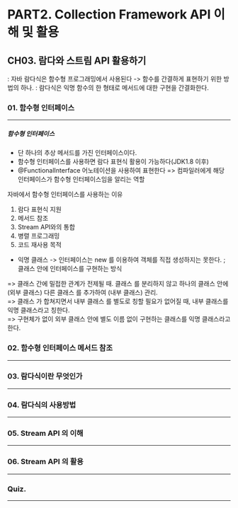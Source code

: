 # PART2. Collection Framework API 이해 및 활용
## CH03. 람다와 스트림 API 활용하기
: 자바 람다식은 함수형 프로그래밍에서 사용된다 -> 함수를 간결하게 표현하기 위한 방법의 하나.
: 람다식은 익명 함수의 한 형태로 메서드에 대한 구현을 간결화한다.   

### 01. 함수형 인터페이스
---
##### 함수형 인터페이스
- 단 하나의 추상 메서드를 가진 인터페이스이다.
- 함수형 인터페이스를 사용하면 람다 표현식 활용이 가능하다(JDK1.8 이후)
- @FunctionalInterface 어노테이션을 사용하여 표현한다 => 컴파일러에게 해당 인터페이스가 함수형 인터페이스임을 알리는 역할

자바에서 함수형 인터페이스를 사용하는 이유
1. 람다 표현식 지원
2. 메서드 참조
3. Stream API와의 통합
4. 병렬 프로그래밍
5. 코드 재사용 목적
* 익명 클래스 -> 인터페이스는 new 를 이용하여 객체를 직접 생성하지는 못한다. ; 클래스 안에 인터페이스를 구현하는 방식

=> 클래스 간에 밀접한 관계가 전제될 때. 클래스 를 분리하지 않고 하나의 클래스 안에(외부 클래스) 다른 클래스 를 추가하여 (내부 클래스) 관리.   
=> 클래스 가 합쳐지면서 내부 클래스 를 별도로 칭할 필요가 없어질 때, 내부 클래스를 익명 클래스라고 칭한다.   
=> 구현체가 없이 외부 클래스 안에 별도 이름 없이 구현하는 클래스를 익명 클래스라고 한다.   


### 02. 함수형 인터페이스 메서드 참조
---


### 03. 람다식이란 무엇인가
---

### 04. 람다식의 사용방법
---

### 05. Stream API 의 이해
---

### 06. Stream API 의 활용
---


### Quiz.
---

